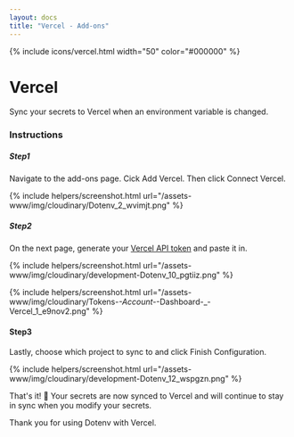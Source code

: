 ```yaml
---
layout: docs
title: "Vercel - Add-ons"
---
```


{% include icons/vercel.html width="50" color="#000000" %}

# Vercel

Sync your secrets to Vercel when an environment variable is changed.

### Instructions

##### Step1

Navigate to the add-ons page. Cick Add Vercel. Then click Connect Vercel.

{% include helpers/screenshot.html url="/assets-www/img/cloudinary/Dotenv_2_wvimjt.png" %}

##### Step2

On the next page, generate your [Vercel API token](https://vercel.com/account/tokens) and paste it in.

{% include helpers/screenshot.html url="/assets-www/img/cloudinary/development-Dotenv_10_pgtiiz.png" %}

{% include helpers/screenshot.html url="/assets-www/img/cloudinary/Tokens-_-Account-_-Dashboard-_-Vercel_1_e9nov2.png" %}

#### Step3

Lastly, choose which project to sync to and click Finish Configuration.

{% include helpers/screenshot.html url="/assets-www/img/cloudinary/development-Dotenv_12_wspgzn.png" %}

That's it! 🎉 Your secrets are now synced to Vercel and will continue to stay in sync when you modify your secrets.

Thank you for using Dotenv with Vercel.
